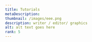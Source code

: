 ```yaml
---
title: Tutorials
metaDescription: 
thumbnail: /images/eee.png
description: writer / editor/ graphics
alt: alt text goes here
rank: 5
---
```

